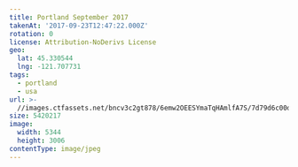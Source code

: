 ```yaml
---
title: Portland September 2017
takenAt: '2017-09-23T12:47:22.000Z'
rotation: 0
license: Attribution-NoDerivs License
geo:
  lat: 45.330544
  lng: -121.707731
tags:
  - portland
  - usa
url: >-
  //images.ctfassets.net/bncv3c2gt878/6emw2OEESYmaTqHAmlfA7S/7d79d6c00d8587749247fb919e232b2e/portland-september-2017_36607160124_o
size: 5420217
image:
  width: 5344
  height: 3006
contentType: image/jpeg
---
```


